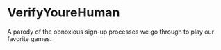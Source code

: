 # VerifyYoureHuman
A parody of the obnoxious sign-up processes we go through to play our favorite games.
